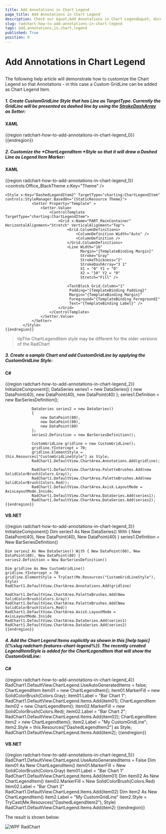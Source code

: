 ```yaml
---
title: Add Annotations in Chart Legend
page_title: Add Annotations in Chart Legend
description: Check our &quot;Add Annotations in Chart Legend&quot; documentation article for the RadChart {{ site.framework_name }} control.
slug: radchart-how-to-add-annotations-in-chart-legend
tags: add,annotations,in,chart,legend
published: True
position: 9
---
```


# Add Annotations in Chart Legend



## 

The following help article will demonstrate how to customize the Chart Legend so that Annotations - in this case a Custom GridLine can be added as Chart Legend Item.

##### 1. Create CustomGridLine Style that has Line as *TargetType*. Currently the GridLine will be presented as dashed line by using the [StrokeDashArray](http://msdn.microsoft.com/en-us/library/bb980148(v=vs.95).aspx) as Setter:

#### __XAML__

{{region radchart-how-to-add-annotations-in-chart-legend_0}}
	<Style x:Key="CustomGridLineStyle" TargetType="Line">
	<Setter Property="StrokeDashArray" Value="3,1" />
	<Setter Property="Stroke" Value="DarkBlue" />
	<Setter Property="StrokeThickness" Value="2" />
	</Style>
	{{endregion}}



##### 2. Customize the *ChartLegendItem *Style so that it will draw a Dashed Line as Legend Item Marker:

#### __XAML__

{{region radchart-how-to-add-annotations-in-chart-legend_1}}
	<controls:Office_BlackTheme x:Key="Theme" /> 
	
	<Style x:Key="DashedLegendItem2" TargetType="charting:ChartLegendItem" controls:StyleManager.BasedOn="{StaticResource Theme}">
	            <Setter Property="Template" >
	                <Setter.Value>
	                    <ControlTemplate TargetType="charting:ChartLegendItem">
	                        <Grid x:Name="PART_MainContainer" HorizontalAlignment="Stretch" VerticalAlignment="Top">
	                            <Grid.ColumnDefinitions>
	                                <ColumnDefinition Width="Auto" />
	                                <ColumnDefinition />
	                            </Grid.ColumnDefinitions>
	                            <Line Width="16"
	                                  Margin="{TemplateBinding Margin}" 
	                                  Stroke="Gray"
	                                  StrokeThickness="2" 
	                                  StrokeDashArray="3 1"
	                                  X1 = "0" Y1 = "0"
	                                  X2 = "10" Y2 = "0" 
	                                  Stretch="Fill" />
	
	                            <TextBlock Grid.Column="1"
	                             Padding="{TemplateBinding Padding}"
	                             Margin="{TemplateBinding Margin}"
	                             Foreground="{TemplateBinding Foreground}"
	                             Text="{TemplateBinding Label}" />
	                        </Grid>
	                    </ControlTemplate>
	                </Setter.Value>
	            </Setter>
	        </Style>
	{{endregion}}



>tipThe ChartLegendItem style may be different for the older versions of the RadChart

##### 3. Create a sample Chart and add CustomGridLine by applying the CustomGridLine Style:

#### __C#__

{{region radchart-how-to-add-annotations-in-chart-legend_2}}
	InitializeComponent();
	            DataSeries series1 = new DataSeries()
	            {
	                new DataPoint(40), 
	                new DataPoint(40), 
	                new DataPoint(40) 
	            };
	            series1.Definition = new BarSeriesDefinition();
	
	            DataSeries series2 = new DataSeries()
	            {
	                new DataPoint(80), 
	                new DataPoint(80), 
	                new DataPoint(80) 
	            };
	            series2.Definition = new BarSeriesDefinition();
	
	            CustomGridLine gridline = new CustomGridLine();
	            gridline.YIntercept = 70;
	            gridline.ElementStyle = this.Resources["CustomGridLineStyle"] as Style; 
	            RadChart1.DefaultView.ChartArea.Annotations.Add(gridline);
	
	            RadChart1.DefaultView.ChartArea.PaletteBrushes.Add(new SolidColorBrush(Colors.Gray));
	            RadChart1.DefaultView.ChartArea.PaletteBrushes.Add(new SolidColorBrush(Colors.Red));
	            RadChart1.DefaultView.ChartArea.AxisX.LayoutMode = AxisLayoutMode.Inside;
	            RadChart1.DefaultView.ChartArea.DataSeries.Add(series1);
	            RadChart1.DefaultView.ChartArea.DataSeries.Add(series2);
	{{endregion}}



#### __VB.NET__

{{region radchart-how-to-add-annotations-in-chart-legend_3}}
	InitializeComponent()
	Dim series1 As New DataSeries() With { New DataPoint(40), New DataPoint(40), New DataPoint(40) }
	series1.Definition = New BarSeriesDefinition()
	
	Dim series2 As New DataSeries() With { New DataPoint(80), New DataPoint(80), New DataPoint(80) }
	series2.Definition = New BarSeriesDefinition()
	
	Dim gridline As New CustomGridLine()
	gridline.YIntercept = 70
	gridline.ElementStyle = TryCast(Me.Resources("CustomGridLineStyle"), Style)
	RadChart1.DefaultView.ChartArea.Annotations.Add(gridline)
	
	RadChart1.DefaultView.ChartArea.PaletteBrushes.Add(New SolidColorBrush(Colors.Gray))
	RadChart1.DefaultView.ChartArea.PaletteBrushes.Add(New SolidColorBrush(Colors.Red))
	RadChart1.DefaultView.ChartArea.AxisX.LayoutMode = AxisLayoutMode.Inside
	RadChart1.DefaultView.ChartArea.DataSeries.Add(series1)
	RadChart1.DefaultView.ChartArea.DataSeries.Add(series2)
	{{endregion}}



##### 4. Add the Chart Legend Items explicitly as shown in this [help topic]({%slug radchart-features-chart-legend%}). The recently created LegendItemStyle is added for the ChartLegendItem that will show the CustomGridLine:

#### __C#__

{{region radchart-how-to-add-annotations-in-chart-legend_4}}
	RadChart1.DefaultView.ChartLegend.UseAutoGeneratedItems = false;
	ChartLegendItem item01 = new ChartLegendItem();
	item01.MarkerFill = new SolidColorBrush(Colors.Gray);
	item01.Label = "Bar Chart 1";
	RadChart1.DefaultView.ChartLegend.Items.Add(item01);
	ChartLegendItem item02 = new ChartLegendItem();
	item02.MarkerFill = new SolidColorBrush(Colors.Red);
	item02.Label = "Bar Chart 2";
	RadChart1.DefaultView.ChartLegend.Items.Add(item02);
	ChartLegendItem item2 = new ChartLegendItem();
	item2.Label = "My CustomGridLine";
	item2.Style = this.Resources["DashedLegendItem2"] as Style;
	RadChart1.DefaultView.ChartLegend.Items.Add(item2);
	{{endregion}}



#### __VB.NET__

{{region radchart-how-to-add-annotations-in-chart-legend_5}}
	RadChart1.DefaultView.ChartLegend.UseAutoGeneratedItems = False
	                  Dim item01 As New ChartLegendItem()
	                  item01.MarkerFill = New SolidColorBrush(Colors.Gray)
	                  item01.Label = "Bar Chart 1"
	                  RadChart1.DefaultView.ChartLegend.Items.Add(item01)
	                  Dim item02 As New ChartLegendItem()
	                  item02.MarkerFill = New SolidColorBrush(Colors.Red)
	                  item02.Label = "Bar Chart 2"
	                  RadChart1.DefaultView.ChartLegend.Items.Add(item02)
	                  Dim item2 As New ChartLegendItem()
	                  item2.Label = "My CustomGridLine"
	                  item2.Style = TryCast(Me.Resources("DashedLegendItem2"), Style)
	                  RadChart1.DefaultView.ChartLegend.Items.Add(item2)
	{{endregion}}



The result is shown below:

![WPF RadChart ](images/RadChart_HowToAnnotationInLegend.PNG)


